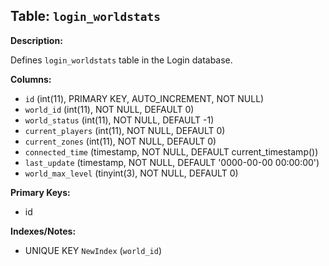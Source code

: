 ## Table: `login_worldstats`

**Description:**

Defines `login_worldstats` table in the Login database.

**Columns:**
- `id` (int(11), PRIMARY KEY, AUTO_INCREMENT, NOT NULL)
- `world_id` (int(11), NOT NULL, DEFAULT 0)
- `world_status` (int(11), NOT NULL, DEFAULT -1)
- `current_players` (int(11), NOT NULL, DEFAULT 0)
- `current_zones` (int(11), NOT NULL, DEFAULT 0)
- `connected_time` (timestamp, NOT NULL, DEFAULT current_timestamp())
- `last_update` (timestamp, NOT NULL, DEFAULT '0000-00-00 00:00:00')
- `world_max_level` (tinyint(3), NOT NULL, DEFAULT 0)

**Primary Keys:**
- id

**Indexes/Notes:**
- UNIQUE KEY `NewIndex` (`world_id`)